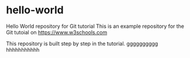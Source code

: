 # hello-world
Hello World repository for Git tutorial
This is an example repository for the Git tutoial on https://www.w3schools.com

This repository is built step by step in the tutorial.
gggggggggg
hhhhhhhhhhh
